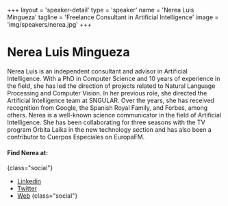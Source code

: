 +++
layout = 'speaker-detail'
type = 'speaker'
name = 'Nerea Luis Mingueza'
tagline = 'Freelance Consultant in Artificial Intelligence'
image = 'img/speakers/nerea.jpg'
+++

# Nerea Luis Mingueza

Nerea Luis is an independent consultant and advisor in Artificial Intelligence. With a PhD in Computer Science and 10 years of experience in the field, she has led the direction of projects related to Natural Language Processing and Computer Vision. In her previous role, she directed the Artificial Intelligence team at SNGULAR. Over the years, she has received recognition from Google, the Spanish Royal Family, and Forbes, among others. Nerea is a well-known science communicator in the field of Artificial Intelligence. She has been collaborating for three seasons with the TV program Órbita Laika in the new technology section and has also been a contributor to Cuerpos Especiales on EuropaFM.

#### Find Nerea at:

{class="social"}

- [Linkedin](https://www.linkedin.com/in/nerealuis/)
- [Twitter](https://x.com/sailormerqury)
- [Web](https://nerealuis.es/)
  {class="social"}
